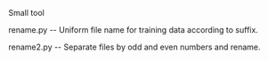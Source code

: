 Small tool

rename.py -- Uniform file name for training data according to suffix.

rename2.py -- Separate files by odd and even numbers and rename.
